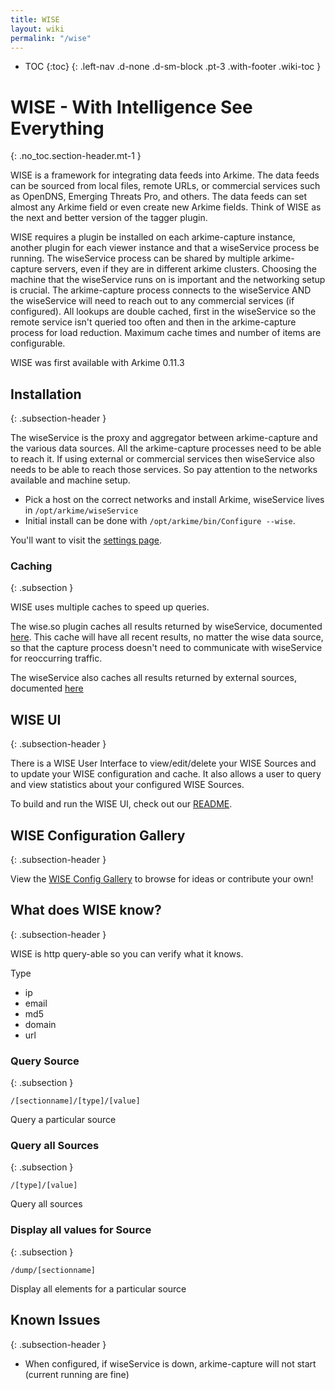 ```yaml
---
title: WISE
layout: wiki
permalink: "/wise"
---
```


- TOC
{:toc}
{: .left-nav .d-none .d-sm-block .pt-3 .with-footer .wiki-toc }

<div class="collapse-btn d-none d-sm-block"
  onclick="toggleToc()">
  <span class="fa fa-angle-double-left">
  </span>
</div>

<div class="full-height-container with-footer pt-3 pr-2 pl-2 pb-3" markdown="1">

# WISE - With Intelligence See Everything
{: .no_toc.section-header.mt-1 }

WISE is a framework for integrating data feeds into Arkime. The data feeds can be sourced from local files, remote URLs, or commercial services such as OpenDNS, Emerging Threats Pro, and others. The data feeds can set almost any Arkime field or even create new Arkime fields. Think of WISE as the next and better version of the tagger plugin.

WISE requires a plugin be installed on each arkime-capture instance, another plugin for each viewer instance and that a wiseService process be running. The wiseService process can be shared by multiple arkime-capture servers, even if they are in different arkime clusters. Choosing the machine that the wiseService runs on is important and the networking setup is crucial. The arkime-capture process connects to the wiseService AND the wiseService will need to reach out to any commercial services (if configured). All lookups are double cached, first in the wiseService so the remote service isn't queried too often and then in the arkime-capture process for load reduction. Maximum cache times and number of items are configurable.

WISE was first available with Arkime 0.11.3

## Installation
{: .subsection-header }

The wiseService is the proxy and aggregator between arkime-capture and the various data sources. All the arkime-capture processes need to be able to reach it. If using external or commercial services then wiseService also needs to be able to reach those services. So pay attention to the networks available and machine setup.

* Pick a host on the correct networks and install Arkime, wiseService lives in `/opt/arkime/wiseService`
* Initial install can be done with `/opt/arkime/bin/Configure --wise`.

You'll want to visit the [settings page](settings#wiseService).

### Caching
{: .subsection }

WISE uses multiple caches to speed up queries.

The wise.so plugin caches all results returned by wiseService, documented [here](/setttings#wise).
This cache will have all recent results, no matter the wise data source, so that the capture process doesn't need to communicate with wiseService for reoccurring traffic.

The wiseService also caches all results returned by external sources, documented [here](/settings#caching-wise)

## WISE UI
{: .subsection-header }

There is a WISE User Interface to view/edit/delete your WISE Sources and to update your WISE configuration and cache. It also allows a user to query and view statistics about your configured WISE Sources.

To build and run the WISE UI, check out our [README](https://github.com/arkime/arkime/blob/main/wiseService/README.md).

## WISE Configuration Gallery
{: .subsection-header }

View the [WISE Config Gallery](wise-configs) to browse for ideas or contribute your own!

## What does WISE know?
{: .subsection-header }

WISE is http query-able so you can verify what it knows.

Type

* ip
* email
* md5
* domain
* url

### Query Source
{: .subsection }

`/[sectionname]/[type]/[value]`

Query a particular source

### Query all Sources
{: .subsection }

`/[type]/[value]`

Query all sources

### Display all values for Source
{: .subsection }

`/dump/[sectionname]`

Display all elements for a particular source

## Known Issues
{: .subsection-header }

* When configured, if wiseService is down, arkime-capture will not start (current running are fine)

</div>
